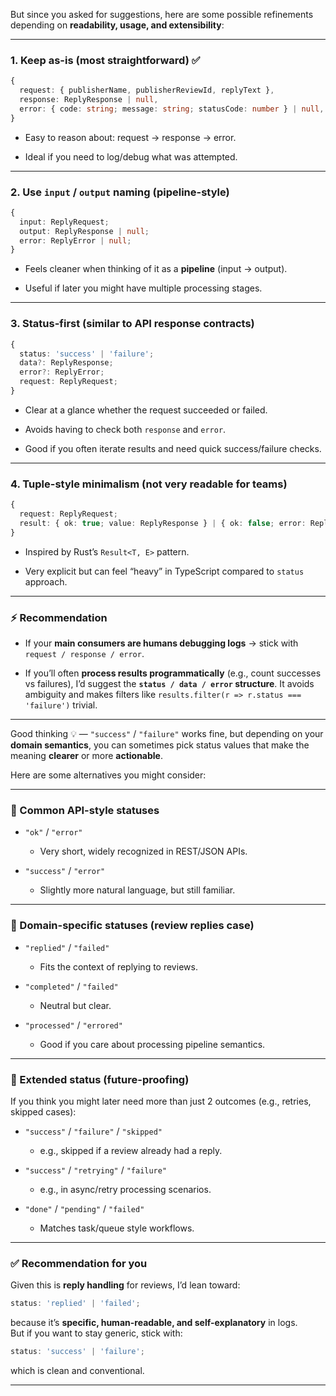 


But since you asked for suggestions, here are some possible refinements depending on **readability, usage, and extensibility**:

---

### 1. **Keep as-is (most straightforward)** ✅

```ts
{
  request: { publisherName, publisherReviewId, replyText },
  response: ReplyResponse | null,
  error: { code: string; message: string; statusCode: number } | null,
}
```

- Easy to reason about: request → response → error.
    
- Ideal if you need to log/debug what was attempted.
    

---

### 2. **Use `input` / `output` naming (pipeline-style)**

```ts
{
  input: ReplyRequest;
  output: ReplyResponse | null;
  error: ReplyError | null;
}
```

- Feels cleaner when thinking of it as a **pipeline** (input → output).
    
- Useful if later you might have multiple processing stages.
    

---

### 3. **Status-first (similar to API response contracts)**

```ts
{
  status: 'success' | 'failure';
  data?: ReplyResponse;
  error?: ReplyError;
  request: ReplyRequest;
}
```

- Clear at a glance whether the request succeeded or failed.
    
- Avoids having to check both `response` and `error`.
    
- Good if you often iterate results and need quick success/failure checks.
    

---

### 4. **Tuple-style minimalism (not very readable for teams)**

```ts
{
  request: ReplyRequest;
  result: { ok: true; value: ReplyResponse } | { ok: false; error: ReplyError };
}
```

- Inspired by Rust’s `Result<T, E>` pattern.
    
- Very explicit but can feel “heavy” in TypeScript compared to `status` approach.
    

---

### ⚡ Recommendation

- If your **main consumers are humans debugging logs** → stick with `request / response / error`.
    
- If you’ll often **process results programmatically** (e.g., count successes vs failures), I’d suggest the **`status / data / error` structure**. It avoids ambiguity and makes filters like `results.filter(r => r.status === 'failure')` trivial.
    
---

Good thinking 💡 — `"success"` / `"failure"` works fine, but depending on your **domain semantics**, you can sometimes pick status values that make the meaning **clearer** or more **actionable**.

Here are some alternatives you might consider:

---

### 🔹 Common API-style statuses

- `"ok"` / `"error"`
    
    - Very short, widely recognized in REST/JSON APIs.
        
- `"success"` / `"error"`
    
    - Slightly more natural language, but still familiar.
        

---

### 🔹 Domain-specific statuses (review replies case)

- `"replied"` / `"failed"`
    
    - Fits the context of replying to reviews.
        
- `"completed"` / `"failed"`
    
    - Neutral but clear.
        
- `"processed"` / `"errored"`
    
    - Good if you care about processing pipeline semantics.
        

---

### 🔹 Extended status (future-proofing)

If you think you might later need more than just 2 outcomes (e.g., retries, skipped cases):

- `"success"` / `"failure"` / `"skipped"`
    
    - e.g., skipped if a review already had a reply.
        
- `"success"` / `"retrying"` / `"failure"`
    
    - e.g., in async/retry processing scenarios.
        
- `"done"` / `"pending"` / `"failed"`
    
    - Matches task/queue style workflows.
        

---

### ✅ Recommendation for you

Given this is **reply handling** for reviews, I’d lean toward:

```ts
status: 'replied' | 'failed';
```

because it’s **specific, human-readable, and self-explanatory** in logs.  
But if you want to stay generic, stick with:

```ts
status: 'success' | 'failure';
```

which is clean and conventional.

---

